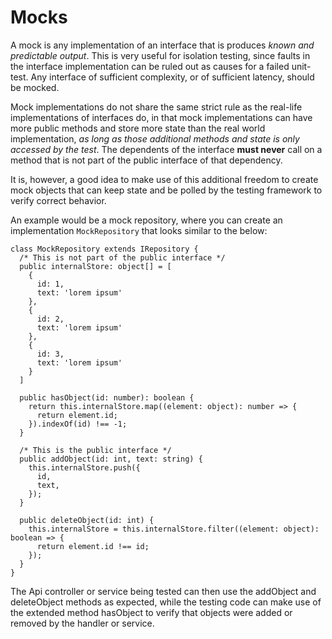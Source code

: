 # Mocks
A mock is any implementation of an interface that is produces _known and predictable output_. This is very useful for isolation testing, since faults in the interface implementation can be ruled out as causes for a failed unit-test. Any interface of sufficient complexity, or of sufficient latency, should be mocked.

Mock implementations do not share the same strict rule as the real-life implementations of interfaces do, in that mock implementations can have more public methods and store more state than the real world implementation, _as long as those additional methods and state is only accessed by the test_. The dependents of the interface **must never** call on a method that is not part of the public interface of that dependency.

It is, however, a good idea to make use of this additional freedom to create mock objects that can keep state and be polled by the testing framework to verify correct behavior.

An example would be a mock repository, where you can create an implementation `MockRepository` that looks similar to the below:

```
class MockRepository extends IRepository {
  /* This is not part of the public interface */
  public internalStore: object[] = [
    {
      id: 1,
      text: 'lorem ipsum'
    },
    {
      id: 2,
      text: 'lorem ipsum'
    },
    {
      id: 3,
      text: 'lorem ipsum'
    }
  ]

  public hasObject(id: number): boolean {
    return this.internalStore.map((element: object): number => {
      return element.id;
    }).indexOf(id) !== -1;
  }

  /* This is the public interface */
  public addObject(id: int, text: string) {
    this.internalStore.push({
      id,
      text,
    });
  }
  
  public deleteObject(id: int) {
    this.internalStore = this.internalStore.filter((element: object): boolean => {
      return element.id !== id;
    });
  }
}
```

The Api controller or service being tested can then use the addObject and deleteObject methods as expected, while the testing code can make use of the extended method hasObject to verify that objects were added or removed by the handler or service.